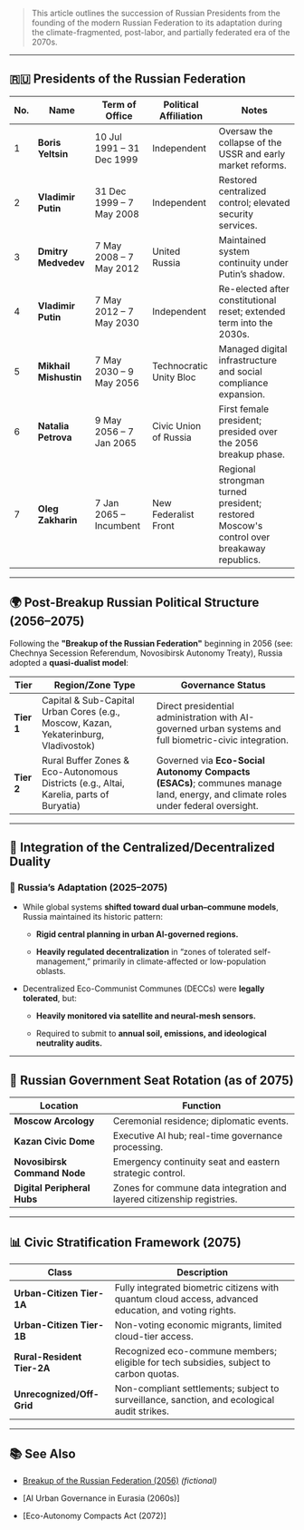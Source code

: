
> This article outlines the succession of Russian Presidents from the founding of the modern Russian Federation to its adaptation during the climate-fragmented, post-labor, and partially federated era of the 2070s.

---

## 🇷🇺 **Presidents of the Russian Federation**

|No.|Name|Term of Office|Political Affiliation|Notes|
|---|---|---|---|---|
|1|**Boris Yeltsin**|10 Jul 1991 – 31 Dec 1999|Independent|Oversaw the collapse of the USSR and early market reforms.|
|2|**Vladimir Putin**|31 Dec 1999 – 7 May 2008|Independent|Restored centralized control; elevated security services.|
|3|**Dmitry Medvedev**|7 May 2008 – 7 May 2012|United Russia|Maintained system continuity under Putin’s shadow.|
|4|**Vladimir Putin**|7 May 2012 – 7 May 2030|Independent|Re-elected after constitutional reset; extended term into the 2030s.|
|5|**Mikhail Mishustin**|7 May 2030 – 9 May 2056|Technocratic Unity Bloc|Managed digital infrastructure and social compliance expansion.|
|6|**Natalia Petrova**|9 May 2056 – 7 Jan 2065|Civic Union of Russia|First female president; presided over the 2056 breakup phase.|
|7|**Oleg Zakharin**|7 Jan 2065 – Incumbent|New Federalist Front|Regional strongman turned president; restored Moscow's control over breakaway republics.|

---

## 🌍 **Post-Breakup Russian Political Structure (2056–2075)**

Following the **"Breakup of the Russian Federation"** beginning in 2056 (see: Chechnya Secession Referendum, Novosibirsk Autonomy Treaty), Russia adopted a **quasi-dualist model**:

|Tier|Region/Zone Type|Governance Status|
|---|---|---|
|**Tier 1**|Capital & Sub-Capital Urban Cores (e.g., Moscow, Kazan, Yekaterinburg, Vladivostok)|Direct presidential administration with AI-governed urban systems and full biometric-civic integration.|
|**Tier 2**|Rural Buffer Zones & Eco-Autonomous Districts (e.g., Altai, Karelia, parts of Buryatia)|Governed via **Eco-Social Autonomy Compacts (ESACs)**; communes manage land, energy, and climate roles under federal oversight.|

---

## 🧠 Integration of the Centralized/Decentralized Duality

### 📌 Russia’s Adaptation (2025–2075)

- While global systems **shifted toward dual urban–commune models**, Russia maintained its historic pattern:
    
    - **Rigid central planning in urban AI-governed regions.**
        
    - **Heavily regulated decentralization** in “zones of tolerated self-management,” primarily in climate-affected or low-population oblasts.
        
- Decentralized Eco-Communist Communes (DECCs) were **legally tolerated**, but:
    
    - **Heavily monitored via satellite and neural-mesh sensors.**
        
    - Required to submit to **annual soil, emissions, and ideological neutrality audits.**
        

---

## 🏩 **Russian Government Seat Rotation (as of 2075)**

|Location|Function|
|---|---|
|**Moscow Arcology**|Ceremonial residence; diplomatic events.|
|**Kazan Civic Dome**|Executive AI hub; real-time governance processing.|
|**Novosibirsk Command Node**|Emergency continuity seat and eastern strategic control.|
|**Digital Peripheral Hubs**|Zones for commune data integration and layered citizenship registries.|

---

## 📊 Civic Stratification Framework (2075)

|Class|Description|
|---|---|
|**Urban-Citizen Tier-1A**|Fully integrated biometric citizens with quantum cloud access, advanced education, and voting rights.|
|**Urban-Citizen Tier-1B**|Non-voting economic migrants, limited cloud-tier access.|
|**Rural-Resident Tier-2A**|Recognized eco-commune members; eligible for tech subsidies, subject to carbon quotas.|
|**Unrecognized/Off-Grid**|Non-compliant settlements; subject to surveillance, sanction, and ecological audit strikes.|

---

## 📚 See Also

- [Breakup of the Russian Federation (2056)](https://en.wikipedia.org/wiki/Breakup_of_the_Russian_Federation) _(fictional)_
    
- [AI Urban Governance in Eurasia (2060s)]
    
- [Eco-Autonomy Compacts Act (2072)]